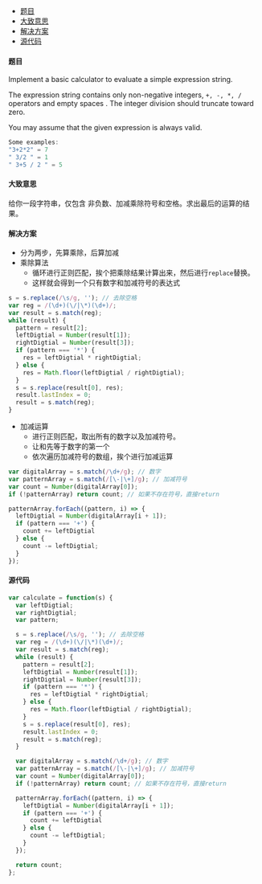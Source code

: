 -	[题目](#题目)
-	[大致意思](#大致意思)
-	[解决方案](#解决方案)
-	[源代码](#源代码)

#### 题目

Implement a basic calculator to evaluate a simple expression string.

The expression string contains only non-negative integers, `+, -, *, /` operators and empty spaces . The integer division should truncate toward zero.

You may assume that the given expression is always valid.

```js
Some examples:
"3+2*2" = 7
" 3/2 " = 1
" 3+5 / 2 " = 5
```

#### 大致意思

给你一段字符串，仅包含 非负数、加减乘除符号和空格。求出最后的运算的结果。

#### 解决方案

-	分为两步，先算乘除，后算加减
-	乘除算法
	-	循环进行正则匹配，挨个把乘除结果计算出来，然后进行`replace`替换。
	-	这样就会得到一个只有数字和加减符号的表达式

```js
s = s.replace(/\s/g, ''); // 去除空格
var reg = /(\d+)(\/|\*)(\d+)/;
var result = s.match(reg);
while (result) {
  pattern = result[2];
  leftDigtial = Number(result[1]);
  rightDigtial = Number(result[3]);
  if (pattern === '*') {
    res = leftDigtial * rightDigtial;
  } else {
    res = Math.floor(leftDigtial / rightDigtial);
  }
  s = s.replace(result[0], res);
  result.lastIndex = 0;
  result = s.match(reg);
}
```

-	加减运算
	-	进行正则匹配，取出所有的数字以及加减符号。
	-	让和先等于数字的第一个
	-	依次遍历加减符号的数组，挨个进行加减运算

```js
var digitalArray = s.match(/\d+/g); // 数字
var patternArray = s.match(/[\-|\+]/g); // 加减符号
var count = Number(digitalArray[0]);
if (!patternArray) return count; // 如果不存在符号，直接return

patternArray.forEach((pattern, i) => {
  leftDigtial = Number(digitalArray[i + 1]);
  if (pattern === '+') {
    count += leftDigtial
  } else {
    count -= leftDigtial;
  }
});
```

#### 源代码

```js
var calculate = function(s) {
  var leftDigtial;
  var rightDigtial;
  var pattern;

  s = s.replace(/\s/g, ''); // 去除空格
  var reg = /(\d+)(\/|\*)(\d+)/;
  var result = s.match(reg);
  while (result) {
    pattern = result[2];
    leftDigtial = Number(result[1]);
    rightDigtial = Number(result[3]);
    if (pattern === '*') {
      res = leftDigtial * rightDigtial;
    } else {
      res = Math.floor(leftDigtial / rightDigtial);
    }
    s = s.replace(result[0], res);
    result.lastIndex = 0;
    result = s.match(reg);
  }

  var digitalArray = s.match(/\d+/g); // 数字
  var patternArray = s.match(/[\-|\+]/g); // 加减符号
  var count = Number(digitalArray[0]);
  if (!patternArray) return count; // 如果不存在符号，直接return

  patternArray.forEach((pattern, i) => {
    leftDigtial = Number(digitalArray[i + 1]);
    if (pattern === '+') {
      count += leftDigtial
    } else {
      count -= leftDigtial;
    }
  });

  return count;
};

```
